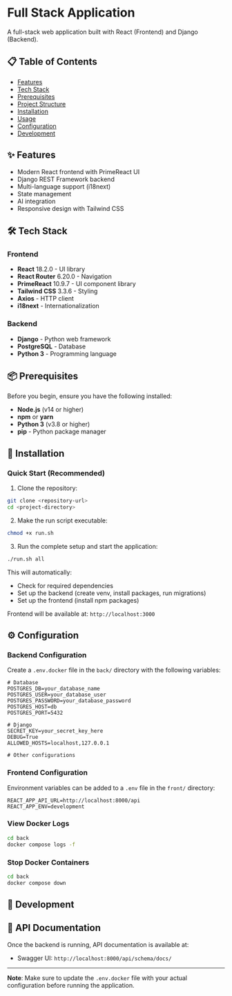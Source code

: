 # Full Stack Application

A full-stack web application built with React (Frontend) and Django (Backend).

## 📋 Table of Contents

- [Features](#features)
- [Tech Stack](#tech-stack)
- [Prerequisites](#prerequisites)
- [Project Structure](#project-structure)
- [Installation](#installation)
- [Usage](#usage)
- [Configuration](#configuration)
- [Development](#development)


## ✨ Features

- Modern React frontend with PrimeReact UI
- Django REST Framework backend
- Multi-language support (i18next)
- State management
- AI integration
- Responsive design with Tailwind CSS

## 🛠 Tech Stack

### Frontend
- **React** 18.2.0 - UI library
- **React Router** 6.20.0 - Navigation
- **PrimeReact** 10.9.7 - UI component library
- **Tailwind CSS** 3.3.6 - Styling
- **Axios** - HTTP client
- **i18next** - Internationalization

### Backend
- **Django** - Python web framework
- **PostgreSQL** - Database 
- **Python 3** - Programming language

## 📦 Prerequisites

Before you begin, ensure you have the following installed:

- **Node.js** (v14 or higher)
- **npm** or **yarn**
- **Python 3** (v3.8 or higher)
- **pip** - Python package manager




## 🚀 Installation

### Quick Start (Recommended)

1. Clone the repository:
```bash
git clone <repository-url>
cd <project-directory>
```

2. Make the run script executable:
```bash
chmod +x run.sh
```

3. Run the complete setup and start the application:
```bash
./run.sh all
```

This will automatically:
- Check for required dependencies
- Set up the backend (create venv, install packages, run migrations)
- Set up the frontend (install npm packages)


Frontend will be available at: `http://localhost:3000`


## ⚙️ Configuration

### Backend Configuration

Create a `.env.docker` file in the `back/` directory with the following variables:

```env
# Database
POSTGRES_DB=your_database_name
POSTGRES_USER=your_database_user
POSTGRES_PASSWORD=your_database_password
POSTGRES_HOST=db
POSTGRES_PORT=5432

# Django
SECRET_KEY=your_secret_key_here
DEBUG=True
ALLOWED_HOSTS=localhost,127.0.0.1

# Other configurations
```

### Frontend Configuration

Environment variables can be added to a `.env` file in the `front/` directory:

```env
REACT_APP_API_URL=http://localhost:8000/api
REACT_APP_ENV=development
```


### View Docker Logs

```bash
cd back
docker compose logs -f
```

### Stop Docker Containers

```bash
cd back
docker compose down
```

## 🔧 Development





## 📝 API Documentation

Once the backend is running, API documentation is available at:
- Swagger UI: `http://localhost:8000/api/schema/docs/`



---

**Note**: Make sure to update the `.env.docker` file with your actual configuration before running the application.
